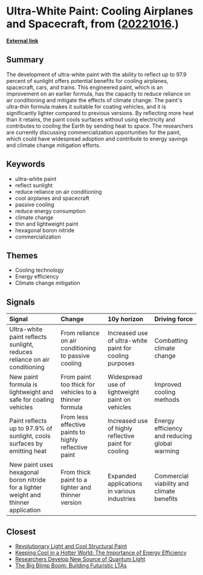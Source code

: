 # __Ultra-White Paint: Cooling Airplanes and Spacecraft__, from ([20221016](https://kghosh.substack.com/p/20221016).)

__[External link](https://www.smithsonianmag.com/smart-news/the-worlds-whitest-paint-may-soon-help-cool-airplanes-and-spacecraft-180980899)__



## Summary

The development of ultra-white paint with the ability to reflect up to 97.9 percent of sunlight offers potential benefits for cooling airplanes, spacecraft, cars, and trains. This engineered paint, which is an improvement on an earlier formula, has the capacity to reduce reliance on air conditioning and mitigate the effects of climate change. The paint's ultra-thin formula makes it suitable for coating vehicles, and it is significantly lighter compared to previous versions. By reflecting more heat than it retains, the paint cools surfaces without using electricity and contributes to cooling the Earth by sending heat to space. The researchers are currently discussing commercialization opportunities for the paint, which could have widespread adoption and contribute to energy savings and climate change mitigation efforts.

## Keywords

* ultra-white paint
* reflect sunlight
* reduce reliance on air conditioning
* cool airplanes and spacecraft
* passive cooling
* reduce energy consumption
* climate change
* thin and lightweight paint
* hexagonal boron nitride
* commercialization

## Themes

* Cooling technology
* Energy efficiency
* Climate change mitigation

## Signals

| Signal                                                                              | Change                                                 | 10y horizon                                             | Driving force                                 |
|:------------------------------------------------------------------------------------|:-------------------------------------------------------|:--------------------------------------------------------|:----------------------------------------------|
| Ultra-white paint reflects sunlight, reduces reliance on air conditioning           | From reliance on air conditioning to passive cooling   | Increased use of ultra-white paint for cooling purposes | Combatting climate change                     |
| New paint formula is lightweight and safe for coating vehicles                      | From paint too thick for vehicles to a thinner formula | Widespread use of lightweight paint on vehicles         | Improved cooling methods                      |
| Paint reflects up to 97.9% of sunlight, cools surfaces by emitting heat             | From less effective paints to highly reflective paint  | Increased use of highly reflective paint for cooling    | Energy efficiency and reducing global warming |
| New paint uses hexagonal boron nitride for a lighter weight and thinner application | From thick paint to a lighter and thinner version      | Expanded applications in various industries             | Commercial viability and climate benefits     |

## Closest

* [Revolutionary Light and Cool Structural Paint](a6bfcabefea560d7dfefd5aab87f047c)
* [Keeping Cool in a Hotter World: The Importance of Energy Efficiency](0ca38b65b97d6235d3b3dbb3efdb0c21)
* [Researchers Develop New Source of Quantum Light](059bc68ff6f1a35906ae3e976a00c335)
* [The Big Blimp Boom: Building Futuristic LTAs](6d08036a53cd3136ac5a71006b4ca40e)
